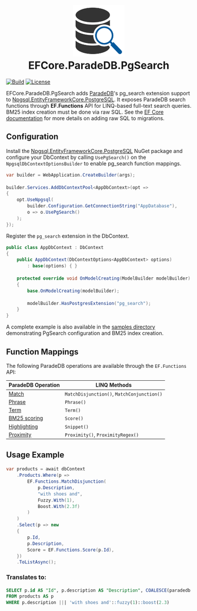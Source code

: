 <h1 align="center">
    <img alt="Logo" src="logo/pgsearch-logo.svg" width="140"/>
    <br>
    EFCore.ParadeDB.PgSearch
</h1>

[![Build](https://github.com/nandor23/EFCore.ParadeDB.PgSearch/actions/workflows/build.yml/badge.svg?branch=main)](https://github.com/nandor23/EFCore.ParadeDB.PgSearch/actions/workflows/build.yml)
[![License](https://img.shields.io/github/license/nandor23/EFCore.ParadeDB.PgSearch)](https://opensource.org/license/mit)

EFCore.ParadeDB.PgSearch adds [ParadeDB](https://www.paradedb.com/)'s pg_search extension support to [Npgsql.EntityFrameworkCore.PostgreSQL](https://www.npgsql.org/efcore/index.html?tabs=onconfiguring). 
It exposes ParadeDB search functions through **EF.Functions** API for LINQ-based full-text search queries. BM25 index creation must be done via raw SQL. See the [EF Core documentation](https://learn.microsoft.com/en-us/ef/core/managing-schemas/migrations/managing?tabs=dotnet-core-cli#adding-raw-sql) for more details on adding raw SQL to migrations.

## Configuration

Install the [Npgsql.EntityFrameworkCore.PostgreSQL](https://www.nuget.org/packages/Npgsql.EntityFrameworkCore.PostgreSQL/10.0.0-rc.1#readme-body-tab) NuGet package and configure your DbContext by calling `UsePgSearch()` on the `NpgsqlDbContextOptionsBuilder` to enable pg_search function mappings.

```csharp
var builder = WebApplication.CreateBuilder(args);

builder.Services.AddDbContextPool<AppDbContext>(opt =>
{
    opt.UseNpgsql(
        builder.Configuration.GetConnectionString("AppDatabase"),
        o => o.UsePgSearch()
    );
});
```

Register the `pg_search` extension in the DbContext.

```csharp
public class AppDbContext : DbContext
{
    public AppDbContext(DbContextOptions<AppDbContext> options)
        : base(options) { }

    protected override void OnModelCreating(ModelBuilder modelBuilder)
    {
        base.OnModelCreating(modelBuilder);

        modelBuilder.HasPostgresExtension("pg_search");
    }
}
```

A complete example is also available in the [samples directory](https://github.com/nandor23/EFCore.ParadeDB.PgSearch/tree/main/samples/EFCore.ParadeDB.PgSearch.Api) demonstrating PgSearch configuration and BM25 index creation.

## Function Mappings

The following ParadeDB operations are available through the `EF.Functions` API:

| ParadeDB Operation                                                | LINQ Methods                               |
|-------------------------------------------------------------------|--------------------------------------------|
| [Match](https://docs.paradedb.com/v2/full-text/match)             | `MatchDisjunction()`, `MatchConjunction()` |
| [Phrase](https://docs.paradedb.com/v2/full-text/phrase)           | `Phrase()`                                 |
| [Term](https://docs.paradedb.com/v2/full-text/term)               | `Term()`                                   |
| [BM25 scoring](https://docs.paradedb.com/v2/full-text/score)      | `Score()`                                  |
| [Highlighting](https://docs.paradedb.com/v2/full-text/highlight)  | `Snippet()`                                |
| [Proximity](https://docs.paradedb.com/v2/full-text/proximity)     | `Proximity()`, `ProximityRegex()`          |


## Usage Example

```csharp
var products = await dbContext
    .Products.Where(p =>
        EF.Functions.MatchDisjunction(
            p.Description,
            "with shoes and",
            Fuzzy.With(1),
            Boost.With(2.3f)
        )
    )
    .Select(p => new
    {
        p.Id,
        p.Description,
        Score = EF.Functions.Score(p.Id),
    })
    .ToListAsync();
```

### Translates to:

```sql
SELECT p.id AS "Id", p.description AS "Description", COALESCE(paradedb.score(p.id), 0) AS "Score"
FROM products AS p
WHERE p.description ||| 'with shoes and'::fuzzy(1)::boost(2.3)
```